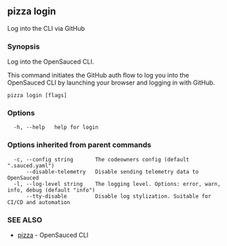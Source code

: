 ## pizza login

Log into the CLI via GitHub

### Synopsis

Log into the OpenSauced CLI.

This command initiates the GitHub auth flow to log you into the OpenSauced CLI
by launching your browser and logging in with GitHub.

```
pizza login [flags]
```

### Options

```
  -h, --help   help for login
```

### Options inherited from parent commands

```
  -c, --config string       The codeowners config (default ".sauced.yaml")
      --disable-telemetry   Disable sending telemetry data to OpenSauced
  -l, --log-level string    The logging level. Options: error, warn, info, debug (default "info")
      --tty-disable         Disable log stylization. Suitable for CI/CD and automation
```

### SEE ALSO

* [pizza](pizza.md)	 - OpenSauced CLI

